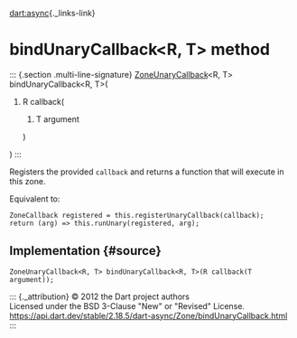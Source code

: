[dart:async](../../dart-async/dart-async-library){._links-link}

bindUnaryCallback\<R, T\> method
================================

::: {.section .multi-line-signature}
[ZoneUnaryCallback](../zoneunarycallback)\<R, T\> bindUnaryCallback\<R,
T\>(

1.  R callback(
    1.  T argument

    )

)
:::

Registers the provided `callback` and returns a function that will
execute in this zone.

Equivalent to:

``` {.language-dart data-language="dart"}
ZoneCallback registered = this.registerUnaryCallback(callback);
return (arg) => this.runUnary(registered, arg);
```

Implementation {#source}
--------------

``` {.language-dart data-language="dart"}
ZoneUnaryCallback<R, T> bindUnaryCallback<R, T>(R callback(T argument));
```

::: {._attribution}
© 2012 the Dart project authors\
Licensed under the BSD 3-Clause \"New\" or \"Revised\" License.\
<https://api.dart.dev/stable/2.18.5/dart-async/Zone/bindUnaryCallback.html>
:::

